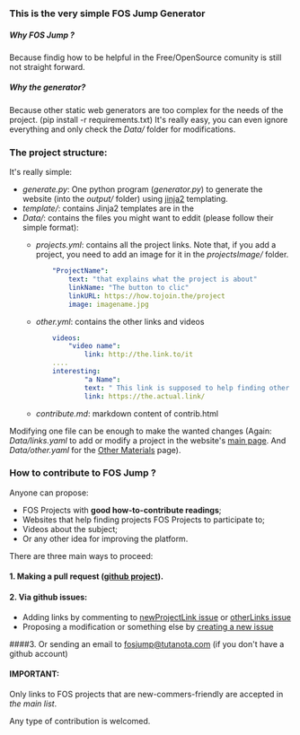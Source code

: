 ### This is the very simple **FOS Jump** Generator

##### Why *FOS Jump* ?
Because findig how to be helpful in the Free/OpenSource comunity is still not straight forward.


##### Why the generator? 
Because other static web generators are too complex for the needs of the project. (pip install -r requirements.txt)
It's really easy, you can even ignore everything and only check the *Data/* folder for modifications. 

### The project structure:

It's really simple:
* *generate.py*: One python program (*generator.py*) to generate the website (into the *output/* folder) using [jinja2](http://jinja.pocoo.org/) templating. 
* *template/*: contains Jinja2 templates are in the
* *Data/*: contains the files you might want to eddit (please follow their simple format):
	* *projects.yml*: contains all the project links. Note that, if you add a project, you need to add an image for it in the *projectsImage/* folder.

		```yaml
			"ProjectName":
			    text: "that explains what the project is about"
			    linkName: "The button to clic"
			    linkURL: https://how.tojoin.the/project
			    image: imagename.jpg
		```	

	* *other.yml*: contains the other links and videos

		```yaml
			videos:
				"video name":
					link: http://the.link.to/it
			....
			interesting:
	    			"a Name": 
					text: " This link is supposed to help finding other Open Source projects to contribute to"
					link: https://the.actual.link/

		```
	* *contribute.md*: markdown content of contrib.html
		

Modifying one file can be enough to make the wanted changes (Again: *Data/links.yaml* to add or modify a project in the website's [main page](https://fosjump.github.io/). And *Data/other.yaml* for the [Other Materials](https://fosjump.github.io/other.html) page).


### How to contribute to **FOS Jump** ?

Anyone can propose:

* FOS Projects with **good how-to-contribute readings**;
* Websites that help finding projects FOS Projects to participate to;
* Videos about the subject;
* Or any other idea for improving the platform.

There are three main ways to proceed:

#### 1. Making a pull request ([github project]()).

#### 2. Via github issues: 
* Adding links by commenting to [newProjectLink issue](https://github.com/fosjump/fosjump/issues/2) or [otherLinks issue](https://github.com/fosjump/fosjump/issues/1)
* Proposing a modification or something else by [creating a new issue](https://github.com/fosjump/fosjump/issues)

####3. Or sending an email to fosjump@tutanota.com (if you don't have a github account)


#### **IMPORTANT**: 
Only links to FOS projects that are new-commers-friendly are accepted in *the main list*. 

Any type of contribution is welcomed.

